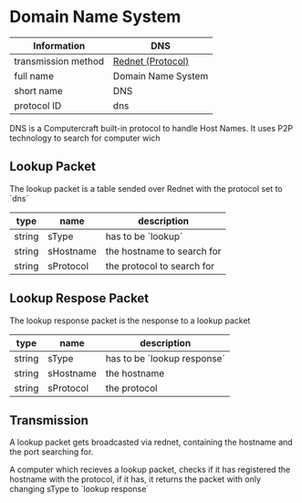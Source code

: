 # Domain Name System #

Information | DNS
----------- | ---
transmission method | [Rednet (Protocol)](rednet.md)
full name | Domain Name System
short name | DNS
protocol ID | dns

DNS is a Computercraft built-in protocol to handle Host Names. It uses P2P technology to search for computer wich 

## Lookup Packet ##

The lookup packet is a table sended over Rednet with the protocol set to ´dns´

type   | name      | description
------ | --------- | --------------------------
string | sType     | has to be ´lookup´
string | sHostname | the hostname to search for
string | sProtocol | the protocol to search for

## Lookup Respose Packet ##

The lookup response packet is the nesponse to a lookup packet

type   | name      | description
------ | --------- | ---------------------------
string | sType     | has to be ´lookup response´
string | sHostname | the hostname
string | sProtocol | the protocol

## Transmission ##

A lookup packet gets broadcasted via rednet, containing the hostname and the port searching for.

A computer which recieves a lookup packet, checks if it has registered the hostname with the protocol, if it has, it returns the packet with only changing sType to ´lookup response´
